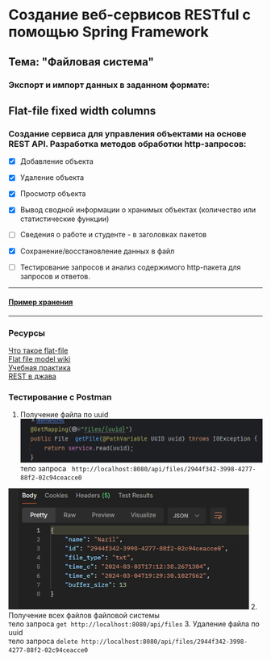 # Создание веб-сервисов RESTful с помощью Spring Framework
## Тема: "Файловая система"
### Экспорт и импорт данных в заданном формате:
 **Flat-file** fixed width columns 
---
### Создание сервиса для управления объектами на основе REST API. Разработка методов обработки http-запросов:

- [x] Добавление объекта

- [x] Удаление объекта

- [x] Просмотр объекта

- [x] Вывод сводной информации о хранимых объектах (количество или статистические функции)

- [ ] Сведения о работе и студенте - в заголовках пакетов

- [x] Сохранение/восстановление данных в файл

- [ ] Тестирование запросов и анализ содержимого http-пакета для запросов и ответов.

--- 
#### [Пример хранения](data.txt)


---
### Ресурсы 
[Что такое flat-file](https://appmaster.io/ru/blog/chto-takoe-ploskii-fail)\
[Flat file model wiki](https://en.wikipedia.org/wiki/Flat-file_database)\
[Учебная практика](https://www.козьяков.мир.рус/%D0%B4%D0%B8%D1%81%D1%86%D0%B8%D0%BF%D0%BB%D0%B8%D0%BD%D1%8B/%D1%83%D1%87%D0%B5%D0%B1%D0%BD%D0%B0%D1%8F-%D0%BF%D1%80%D0%B0%D0%BA%D1%82%D0%B8%D0%BA%D0%B0)\
[REST в джава](https://javarush.com/groups/posts/2486-obzor-rest-chastjh-1-chto-takoe-rest)

### Тестирование с Postman
1. Получение файла по uuid
![img.png](assets/img.png)\
тело запроса ```
http://localhost:8080/api/files/2944f342-3998-4277-88f2-02c94ceacce0``` 

![img_1.png](assets/img_1.png)
2. Получение всех файлов файловой системы\
   тело запроса ```get
   http://localhost:8080/api/files```
3. Удаление файла по uuid\
   тело запроса ```delete
   http://localhost:8080/api/files/2944f342-3998-4277-88f2-02c94ceacce0```